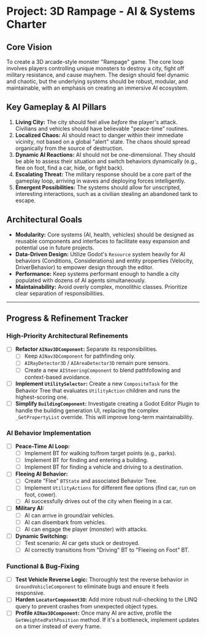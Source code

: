 # Project: 3D Rampage - AI & Systems Charter

## Core Vision
To create a 3D arcade-style monster "Rampage" game. The core loop involves players controlling unique monsters to destroy a city, fight off military resistance, and cause mayhem. The design should feel dynamic and chaotic, but the underlying systems should be robust, modular, and maintainable, with an emphasis on creating an immersive AI ecosystem.

## Key Gameplay & AI Pillars
1.  **Living City:** The city should feel alive *before* the player's attack. Civilians and vehicles should have believable "peace-time" routines.
2.  **Localized Chaos:** AI should react to danger within their immediate vicinity, not based on a global "alert" state. The chaos should spread organically from the source of destruction.
3.  **Dynamic AI Reactions:** AI should not be one-dimensional. They should be able to assess their situation and switch behaviors dynamically (e.g., flee on foot, find a car, hide, or fight back).
4.  **Escalating Threat:** The military response should be a core part of the gameplay loop, arriving in waves and deploying forces intelligently.
5.  **Emergent Possibilities:** The systems should allow for unscripted, interesting interactions, such as a civilian stealing an abandoned tank to escape.

## Architectural Goals
- **Modularity:** Core systems (AI, health, vehicles) should be designed as reusable components and interfaces to facilitate easy expansion and potential use in future projects.
- **Data-Driven Design:** Utilize Godot's `Resource` system heavily for AI behaviors (Conditions, Considerations) and entity properties (Velocity, DriverBehavior) to empower design through the editor.
- **Performance:** Keep systems performant enough to handle a city populated with dozens of AI agents simultaneously.
- **Maintainability:** Avoid overly complex, monolithic classes. Prioritize clear separation of responsibilities.

---

## Progress & Refinement Tracker

### High-Priority Architectural Refinements
- [ ] **Refactor `AINav3DComponent`:** Separate its responsibilities.
    - [ ] Keep `AINav3DComponent` for pathfinding only.
    - [ ] `AIRayDetector3D` / `AIAreaDetector3D` remain pure sensors.
    - [ ] Create a new `AISteeringComponent` to blend pathfollowing and context-based avoidance.
- [ ] **Implement `UtilitySelector`:** Create a new `CompositeTask` for the Behavior Tree that evaluates `UtilityAction` children and runs the highest-scoring one.
- [ ] **Simplify `BuildingComponent`:** Investigate creating a Godot Editor Plugin to handle the building generation UI, replacing the complex `_GetPropertyList` override. This will improve long-term maintainability.

### AI Behavior Implementation
- [ ] **Peace-Time AI Loop:**
    - [ ] Implement BT for walking to/from target points (e.g., parks).
    - [ ] Implement BT for finding and entering a building.
    - [ ] Implement BT for finding a vehicle and driving to a destination.
- [ ] **Fleeing AI Behavior:**
    - [ ] Create "Flee" `BTState` and associated Behavior Tree.
    - [ ] Implement `UtilityActions` for different flee options (find car, run on foot, cower).
    - [ ] AI successfully drives out of the city when fleeing in a car.
- [ ] **Military AI:**
    - [ ] AI can arrive in ground/air vehicles.
    - [ ] AI can disembark from vehicles.
    - [ ] AI can engage the player (monster) with attacks.
- [ ] **Dynamic Switching:**
    - [ ] Test scenario: AI car gets stuck or destroyed.
    - [ ] AI correctly transitions from "Driving" BT to "Fleeing on Foot" BT.

### Functional & Bug-Fixing
- [ ] **Test Vehicle Reverse Logic:** Thoroughly test the reverse behavior in `GroundVehicleComponent` to eliminate bugs and ensure it feels responsive.
- [ ] **Harden `LocatorComponent3D`:** Add more robust null-checking to the LINQ query to prevent crashes from unexpected object types.
- [ ] **Profile `AINav3DComponent`:** Once many AI are active, profile the `GetWeightedPathPosition` method. If it's a bottleneck, implement updates on a timer instead of every frame.